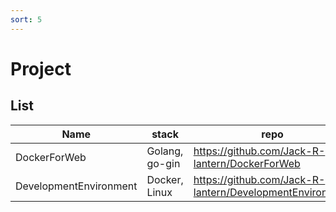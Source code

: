 ```yaml
---
sort: 5
---
```

# Project
## **List**

|Name|stack|repo|
|--|--|--|
|DockerForWeb|Golang, go-gin|https://github.com/Jack-R-lantern/DockerForWeb|
|DevelopmentEnvironment|Docker, Linux|https://github.com/Jack-R-lantern/DevelopmentEnvironment|